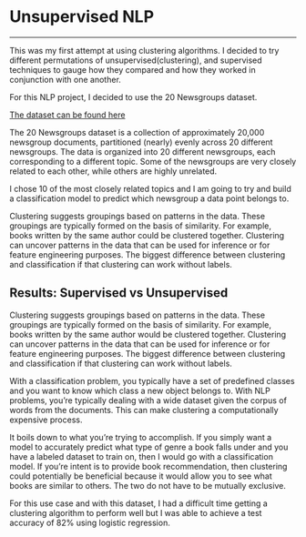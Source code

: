 # Unsupervised NLP
----

This was my first attempt at using clustering algorithms.  I decided to try different permutations of unsupervised(clustering), and supervised techniques to gauge how they compared and how they worked in conjunction with one another.

For this NLP project, I decided to use the 20 Newsgroups dataset.

[The dataset can be found here](http://qwone.com/~jason/20Newsgroups/)

The 20 Newsgroups dataset is a collection of approximately 20,000 newsgroup documents, partitioned (nearly) evenly across 20 different newsgroups.  The data is organized into 20 different newsgroups, each corresponding to a different topic. Some of the newsgroups are very closely related to each other, while others are highly unrelated.

I chose 10 of the most closely related topics and I am going to try and build a classification model to predict which newsgroup a data point belongs to.

Clustering suggests groupings based on patterns in the data. These groupings are typically formed on the basis of similarity. For example, books written by the same author could be clustered together. Clustering can uncover patterns in the data that can be used for inference or for feature engineering purposes. The biggest difference between clustering and classification if that clustering can work without labels.

## Results: Supervised vs Unsupervised

Clustering suggests groupings based on patterns in the data. These groupings are typically formed on the basis of similarity. For example, books written by the same author would be clustered together. Clustering can uncover patterns in the data that can be used for inference or for feature engineering purposes. The biggest difference between clustering and classification if that clustering can work without labels.

With a classification problem, you typically have a set of predefined classes and you want to know which class a new object belongs to. With NLP problems, you’re typically dealing with a wide dataset given the corpus of words from the documents. This can make clustering a computationally expensive process.

It boils down to what you’re trying to accomplish. If you simply want a model to accurately predict what type of genre a book falls under and you have a labeled dataset to train on, then I would go with a classification model. If you’re intent is to provide book recommendation, then clustering could potentially be beneficial because it would allow you to see what books are similar to others. The two do not have to be mutually exclusive.

For this use case and with this dataset, I had a difficult time getting a clustering algorithm to perform well but I was able to achieve a test accuracy of 82% using logistic regression.
